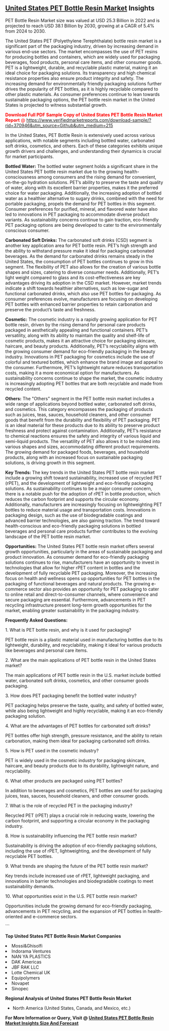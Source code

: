 <h2><a href="https://www.verifiedmarketreports.com/download-sample/?rid=370946&amp;utm_source=Github&amp;utm_medium=215" target="_blank">United States PET Bottle Resin Market</a> Insights</h2><p>PET Bottle Resin Market size was valued at USD 25.3 Billion in 2022 and is projected to reach USD 38.1 Billion by 2030, growing at a CAGR of 5.4% from 2024 to 2030.</p><p> <p>The United States PET (Polyethylene Terephthalate) bottle resin market is a significant part of the packaging industry, driven by increasing demand in various end-use sectors. The market encompasses the use of PET resins for producing bottles and containers, which are widely used for packaging beverages, food products, personal care items, and other consumer goods. PET is a lightweight, durable, and recyclable plastic material, making it an ideal choice for packaging solutions. Its transparency and high chemical resistance properties also ensure product integrity and safety. The increasing demand for environmentally friendly packaging solutions further drives the popularity of PET bottles, as it is highly recyclable compared to other plastic materials. As consumer preferences continue to lean towards sustainable packaging options, the PET bottle resin market in the United States is projected to witness substantial growth. <p><span class=""><span style="color: #ff0000;"><strong>Download Full PDF Sample Copy of United States PET Bottle Resin Market Report</strong> @ </span><a href="https://www.verifiedmarketreports.com/download-sample/?rid=370946&amp;utm_source=Github&amp;utm_medium=215" target="_blank">https://www.verifiedmarketreports.com/download-sample/?rid=370946&amp;utm_source=Github&amp;utm_medium=215</a></span></p></p> <p>In the United States, PET Bottle Resin is extensively used across various applications, with notable segments including bottled water, carbonated soft drinks, cosmetics, and others. Each of these categories exhibits unique growth drivers and challenges, and understanding their dynamics is crucial for market participants.</p> <p><strong>Bottled Water:</strong> The bottled water segment holds a significant share in the United States PET bottle resin market due to the growing health-consciousness among consumers and the rising demand for convenient, on-the-go hydration solutions. PET’s ability to preserve the taste and quality of water, along with its excellent barrier properties, makes it the preferred choice for water packaging. Additionally, the increasing adoption of bottled water as a healthier alternative to sugary drinks, combined with the need for portable packaging, propels the demand for PET bottles in this segment. Consumer preferences for purified, mineral, and flavored water have also led to innovations in PET packaging to accommodate diverse product variants. As sustainability concerns continue to gain traction, eco-friendly PET packaging options are being developed to cater to the environmentally conscious consumer. <p><strong>Carbonated Soft Drinks:</strong> The carbonated soft drinks (CSD) segment is another key application area for PET bottle resin. PET’s high strength and the ability to withstand pressure make it ideal for packaging carbonated beverages. As the demand for carbonated drinks remains steady in the United States, the consumption of PET bottles continues to grow in this segment. The flexibility of PET also allows for the creation of various bottle shapes and sizes, catering to diverse consumer needs. Additionally, PET’s light weight compared to glass and its cost-effectiveness are key advantages driving its adoption in the CSD market. However, market trends indicate a shift towards healthier alternatives, such as low-sugar and functional carbonated drinks, which also use PET bottles for packaging. As consumer preferences evolve, manufacturers are focusing on developing PET bottles with enhanced barrier properties to retain carbonation and preserve the product’s taste and freshness. <p><strong>Cosmetic:</strong> The cosmetic industry is a rapidly growing application for PET bottle resin, driven by the rising demand for personal care products packaged in aesthetically appealing and functional containers. PET’s versatility, along with its ability to maintain the quality and shelf-life of cosmetic products, makes it an attractive choice for packaging skincare, haircare, and beauty products. Additionally, PET’s recyclability aligns with the growing consumer demand for eco-friendly packaging in the beauty industry. Innovations in PET packaging for cosmetics include the use of colorful and textured bottles, which enhance the brand image and appeal to the consumer. Furthermore, PET’s lightweight nature reduces transportation costs, making it a more economical option for manufacturers. As sustainability concerns continue to shape the market, the cosmetic industry is increasingly adopting PET bottles that are both recyclable and made from recycled content. <p><strong>Others:</strong> The "Others" segment in the PET bottle resin market includes a wide range of applications beyond bottled water, carbonated soft drinks, and cosmetics. This category encompasses the packaging of products such as juices, teas, sauces, household cleaners, and other consumer goods that benefit from the durability and flexibility of PET packaging. PET is an ideal material for these products due to its ability to preserve product freshness and protect against contamination. Additionally, PET’s resistance to chemical reactions ensures the safety and integrity of various liquid and semi-liquid products. The versatility of PET also allows it to be molded into various shapes and sizes, accommodating different product requirements. The growing demand for packaged foods, beverages, and household products, along with an increased focus on sustainable packaging solutions, is driving growth in this segment. <p><strong>Key Trends:</strong> The key trends in the United States PET bottle resin market include a growing shift toward sustainability, increased use of recycled PET (rPET), and the development of lightweight and eco-friendly packaging solutions. As sustainability continues to be a major consumer concern, there is a notable push for the adoption of rPET in bottle production, which reduces the carbon footprint and supports the circular economy. Additionally, manufacturers are increasingly focusing on lightweighting PET bottles to reduce material usage and transportation costs. Innovations in packaging design, such as the use of biodegradable coatings and advanced barrier technologies, are also gaining traction. The trend toward health-conscious and eco-friendly packaging solutions in bottled beverages and personal care products further contributes to the evolving landscape of the PET bottle resin market. <p><strong>Opportunities:</strong> The United States PET bottle resin market offers several growth opportunities, particularly in the areas of sustainable packaging and product innovation. As consumer demand for eco-friendly packaging solutions continues to rise, manufacturers have an opportunity to invest in technologies that allow for higher rPET content in bottles and the development of fully recyclable PET packaging. Moreover, the increasing focus on health and wellness opens up opportunities for PET bottles in the packaging of functional beverages and natural products. The growing e-commerce sector also provides an opportunity for PET packaging to cater to online retail and direct-to-consumer channels, where convenience and secure packaging are essential. Furthermore, advancements in PET recycling infrastructure present long-term growth opportunities for the market, enabling greater sustainability in the packaging industry. <p><strong>Frequently Asked Questions:</strong></p> <p>1. What is PET bottle resin, and why is it used for packaging?</p> <p>PET bottle resin is a plastic material used in manufacturing bottles due to its lightweight, durability, and recyclability, making it ideal for various products like beverages and personal care items.</p> <p>2. What are the main applications of PET bottle resin in the United States market?</p> <p>The main applications of PET bottle resin in the U.S. market include bottled water, carbonated soft drinks, cosmetics, and other consumer goods packaging.</p> <p>3. How does PET packaging benefit the bottled water industry?</p> <p>PET packaging helps preserve the taste, quality, and safety of bottled water, while also being lightweight and highly recyclable, making it an eco-friendly packaging solution.</p> <p>4. What are the advantages of PET bottles for carbonated soft drinks?</p> <p>PET bottles offer high strength, pressure resistance, and the ability to retain carbonation, making them ideal for packaging carbonated soft drinks.</p> <p>5. How is PET used in the cosmetic industry?</p> <p>PET is widely used in the cosmetic industry for packaging skincare, haircare, and beauty products due to its durability, lightweight nature, and recyclability.</p> <p>6. What other products are packaged using PET bottles?</p> <p>In addition to beverages and cosmetics, PET bottles are used for packaging juices, teas, sauces, household cleaners, and other consumer goods.</p> <p>7. What is the role of recycled PET in the packaging industry?</p> <p>Recycled PET (rPET) plays a crucial role in reducing waste, lowering the carbon footprint, and supporting a circular economy in the packaging industry.</p> <p>8. How is sustainability influencing the PET bottle resin market?</p> <p>Sustainability is driving the adoption of eco-friendly packaging solutions, including the use of rPET, lightweighting, and the development of fully recyclable PET bottles.</p> <p>9. What trends are shaping the future of the PET bottle resin market?</p> <p>Key trends include increased use of rPET, lightweight packaging, and innovations in barrier technologies and biodegradable coatings to meet sustainability demands.</p> <p>10. What opportunities exist in the U.S. PET bottle resin market?</p> <p>Opportunities include the growing demand for eco-friendly packaging, advancements in PET recycling, and the expansion of PET bottles in health-oriented and e-commerce sectors.</p> ```</p><p><strong>Top United States PET Bottle Resin Market Companies</strong></p><div data-test-id=""><p><li>Mossi&Ghisolfi</li><li> Indorama Ventures</li><li> NAN YA PLASTICS</li><li> DAK Americas</li><li> JBF RAK LLC</li><li> Lotte Chemical UK</li><li> Equipolymers</li><li> Novapet</li><li> Sinopec</li></p><div><strong>Regional Analysis of&nbsp;United States PET Bottle Resin Market</strong></div><ul><li dir="ltr"><p dir="ltr">North America&nbsp;(United States, Canada, and Mexico, etc.)</p></li></ul><p><strong>For More Information or Query, Visit @&nbsp;</strong><strong><a href="https://www.verifiedmarketreports.com/product/pet-bottle-resin-market/?utm_source=Github&amp;utm_medium=215" target="_blank">United States PET Bottle Resin Market Insights Size And Forecast</a></strong></p></div>
